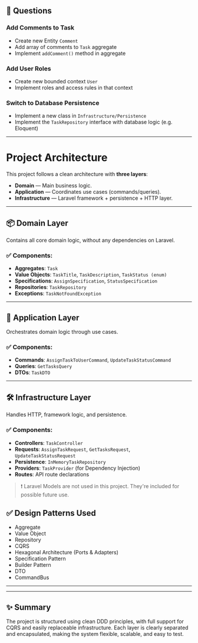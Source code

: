 ## 🧩 Questions

### Add Comments to Task
- Create new Entity `Comment`
- Add array of comments to `Task` aggregate
- Implement `addComment()` method in aggregate

### Add User Roles
- Create new bounded context `User`
- Implement roles and access rules in that context

### Switch to Database Persistence
- Implement a new class in `Infrastructure/Persistence`
- Implement the `TaskRepository` interface with database logic (e.g. Eloquent)

---

# Project Architecture

This project follows a clean architecture with **three layers**:

- **Domain** — Main business logic.
- **Application** — Coordinates use cases (commands/queries).
- **Infrastructure** — Laravel framework + persistence + HTTP layer.

---

## 📦 Domain Layer

Contains all core domain logic, without any dependencies on Laravel.

### ✅ Components:
- **Aggregates**: `Task`
- **Value Objects**: `TaskTitle`, `TaskDescription`, `TaskStatus (enum)`
- **Specifications**: `AssignSpecification`, `StatusSpecification`
- **Repositories**: `TaskRepository`
- **Exceptions**: `TaskNotFoundException`

---

## 🧠 Application Layer

Orchestrates domain logic through use cases.

### ✅ Components:
- **Commands**: `AssignTaskToUserCommand`, `UpdateTaskStatusCommand`
- **Queries**: `GetTasksQuery`
- **DTOs**: `TaskDTO`

---

## 🛠 Infrastructure Layer

Handles HTTP, framework logic, and persistence.

### ✅ Components:
- **Controllers**: `TaskController`
- **Requests**: `AssignTaskRequest`, `GetTasksRequest`, `UpdateTaskStatusRequest`
- **Persistence**: `InMemoryTaskRepository`
- **Providers**: `TaskProvider` (for Dependency Injection)
- **Routes**: API route declarations

> ❗ Laravel Models are not used in this project. They're included for possible future use.


## ✅ Design Patterns Used

- Aggregate
- Value Object
- Repository
- CQRS
- Hexagonal Architecture (Ports & Adapters)
- Specification Pattern
- Builder Pattern
- DTO
- CommandBus


---

---

## ✨ Summary

The project is structured using clean DDD principles, with full support for CQRS and easily replaceable infrastructure. Each layer is clearly separated and encapsulated, making the system flexible, scalable, and easy to test.

